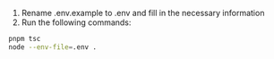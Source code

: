 1. Rename .env.example to .env and fill in the necessary information
2. Run the following commands:

```bash
pnpm tsc
node --env-file=.env .
```
